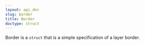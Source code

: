 ```yaml
---
layout: api_doc
slug: border
title: Border
doctype: struct
---
```


Border is a `struct` that is a simple specification of a layer border.
